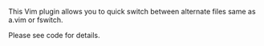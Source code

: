 This Vim plugin allows you to quick switch between alternate files same as a.vim or fswitch.

Please see code for details.
